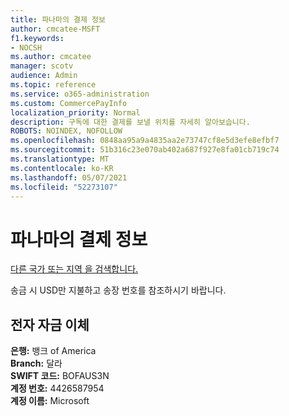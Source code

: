 ```yaml
---
title: 파나마의 결제 정보
author: cmcatee-MSFT
f1.keywords:
- NOCSH
ms.author: cmcatee
manager: scotv
audience: Admin
ms.topic: reference
ms.service: o365-administration
ms.custom: CommercePayInfo
localization_priority: Normal
description: 구독에 대한 결제를 보낼 위치를 자세히 알아보습니다.
ROBOTS: NOINDEX, NOFOLLOW
ms.openlocfilehash: 0848aa95a9a4835aa2e73747cf8e5d3efe8efbf7
ms.sourcegitcommit: 51b316c23e070ab402a687f927e8fa01cb719c74
ms.translationtype: MT
ms.contentlocale: ko-KR
ms.lasthandoff: 05/07/2021
ms.locfileid: "52273107"
---
```

# <a name="payment-information-for-panama"></a>파나마의 결제 정보

[다른 국가 또는 지역 을 검색합니다.](../billing-and-payments/pay-for-your-subscription.md)

송금 시 USD만 지불하고 송장 번호를 참조하시기 바랍니다.

## <a name="electronic-funds-transfer"></a>전자 자금 이체

**은행:** 뱅크 of America   
**Branch:** 달라   
**SWIFT 코드:** BOFAUS3N   
**계정 번호:** 4426587954   
**계정 이름:** Microsoft  